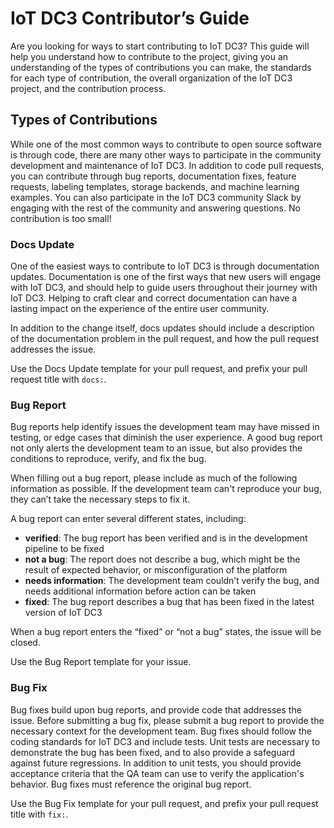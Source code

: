 # IoT DC3 Contributor’s Guide

Are you looking for ways to start contributing to IoT DC3? This guide will help you understand how to contribute to the project, giving you an understanding of the types of
contributions you can make, the standards for each type of contribution, the overall organization of the IoT DC3 project, and the contribution process.

## Types of Contributions

While one of the most common ways to contribute to open source software is through code, there are many other ways to participate in the community development and maintenance of
IoT DC3. In addition to code pull requests, you can contribute through bug reports, documentation fixes, feature requests, labeling templates, storage backends, and machine
learning examples. You can also participate in the IoT DC3 community Slack by engaging with the rest of the community and answering questions. No contribution is too small!

### Docs Update

One of the easiest ways to contribute to IoT DC3 is through documentation updates. Documentation is one of the first ways that new users will engage with IoT DC3, and should help
to guide users throughout their journey with IoT DC3. Helping to craft clear and correct documentation can have a lasting impact on the experience of the entire user community.

In addition to the change itself, docs updates should include a description of the documentation problem in the pull request, and how the pull request addresses the issue.

Use the Docs Update template for your pull request, and prefix your pull request title with `docs:`.

### Bug Report

Bug reports help identify issues the development team may have missed in testing, or edge cases that diminish the user experience. A good bug report not only alerts the development
team to an issue, but also provides the conditions to reproduce, verify, and fix the bug.

When filling out a bug report, please include as much of the following information as possible. If the development team can't reproduce your bug, they can’t take the necessary
steps to fix it.

A bug report can enter several different states, including:

- **verified**: The bug report has been verified and is in the development pipeline to be fixed
- **not a bug**: The report does not describe a bug, which might be the result of expected behavior, or misconfiguration of the platform
- **needs information**: The development team couldn’t verify the bug, and needs additional information before action can be taken
- **fixed**: The bug report describes a bug that has been fixed in the latest version of IoT DC3

When a bug report enters the “fixed” or “not a bug” states, the issue will be closed.

Use the Bug Report template for your issue.

### Bug Fix

Bug fixes build upon bug reports, and provide code that addresses the issue. Before submitting a bug fix, please submit a bug report to provide the necessary context for the
development team. Bug fixes should follow the coding standards for IoT DC3 and include tests. Unit tests are necessary to demonstrate the bug has been fixed, and to also provide a
safeguard against future regressions. In addition to unit tests, you should provide acceptance criteria that the QA team can use to verify the application's behavior. Bug fixes
must reference the original bug report.

Use the Bug Fix template for your pull request, and prefix your pull request title with `fix:`.
